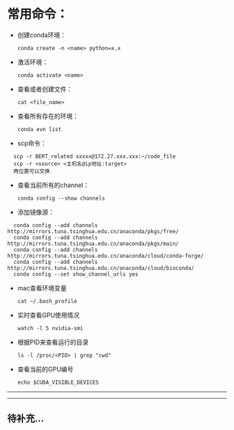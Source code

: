 # 常用命令：

- 创建conda环境：
 
  `conda create -n <name> python=x.x`

- 激活环境：

  `conda activate <name>`

- 查看或者创建文件：

  `cat <file_name>`

- 查看所有存在的环境：

  `conda evn list`

- scp命令：

```
  scp -r BERT_related xxxxx@172.27.xxx.xxx:~/code_file
  scp -r <source> <主机名@ip地址:target>
  两位置可以交换
```

- 查看当前所有的channel：

  `conda config --show channels`

- 添加镜像源：

```
  conda config --add channels http://mirrors.tuna.tsinghua.edu.cn/anaconda/pkgs/free/
  conda config --add channels http://mirrors.tuna.tsinghua.edu.cn/anaconda/pkgs/main/
  conda config --add channels http://mirrors.tuna.tsinghua.edu.cn/anaconda/cloud/conda-forge/
  conda config --add channels http://mirrors.tuna.tsinghua.edu.cn/anaconda/cloud/bioconda/
  conda config --set show_channel_urls yes
```

- mac查看环境变量

  `cat ~/.bash_profile`
  
- 实时查看GPU使用情况
  
  `watch -l 5 nvidia-smi`
  
- 根据PID来查看运行的目录

  `ls -l /proc/<PID> | grep "cwd"`

- 查看当前的GPU编号

  `echo $CUDA_VISIBLE_DEVICES`
  
**************
**************
## 待补充...




  
